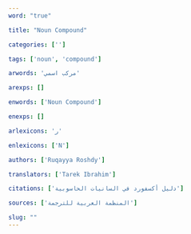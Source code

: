 ```yaml
---
word: "true"

title: "Noun Compound"

categories: ['']

tags: ['noun', 'compound']

arwords: 'مركب اسمي'

arexps: []

enwords: ['Noun Compound']

enexps: []

arlexicons: 'ر'

enlexicons: ['N']

authors: ['Ruqayya Roshdy']

translators: ['Tarek Ibrahim']

citations: ['دليل أكسفورد في السانيات الحاسوبية']

sources: ['المنظمة العربية للترجمة']

slug: ""
---
```

